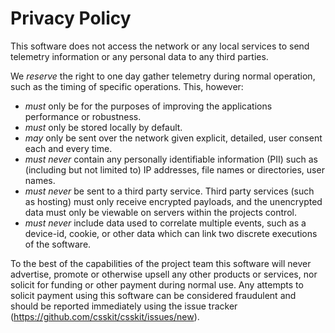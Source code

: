 # Privacy Policy

This software does not access the network or any local services to send telemetry information or any personal data to any third parties.

We _reserve_ the right to one day gather telemetry during normal operation, such as the timing of specific operations. This, however:

 - _must_ only be for the purposes of improving the applications performance or robustness.
 - _must_ only be stored locally by default.
 - _may_ only be sent over the network given explicit, detailed, user consent each and every time.
 - _must never_ contain any personally identifiable information (PII) such as (including but not limited to) IP addresses, file names or directories, user names.
 - _must never_ be sent to a third party service. Third party services (such as hosting) must only receive encrypted payloads, and the unencrypted data must only be viewable on servers within the projects control.
 - _must never_ include data used to correlate multiple events, such as a device-id, cookie, or other data which can link two discrete executions of the software.

To the best of the capabilities of the project team this software will never advertise, promote or otherwise upsell any other products or services, nor solicit for funding or other payment during normal use. Any attempts to solicit payment using this software can be considered fraudulent and should be reported immediately using the issue tracker (https://github.com/csskit/csskit/issues/new).
